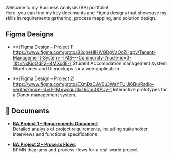 Welcome to my Business Analysis (BA) portfolio!  
Here, you can find my key documents and Figma designs that showcase my skills in requirements gathering, process mapping, and solution design.

## Figma Designs

- **[Figma Design – Project 1] https://www.figma.com/proto/B3gneHllHVGDgVaOoZHgpv/Tenant-Management-System--TMS---Community-?node-id=0-1&t=NxKjoOdF2H4MXcdE-1
  Student Accomodation management system Wireframes and UI mockups for a web application.

- **[Figma Design – Project 2] https://www.figma.com/proto/EXmDzCAV0u3WsYTUiJi6Bu/Radio-veritas?node-id=0-1&t=wcqudlxz6Cm3KPUy-1
  Interactive prototypes for a Donor management system. 

## 📄 Documents

- **[BA Project 1 – Requirements Document](./Document1.pdf)**  
  Detailed analysis of project requirements, including stakeholder interviews and functional specifications.

- **[BA Project 2 – Process Flows](./Document2.pdf)**  
  BPMN diagrams and process flows for a real-world project.
